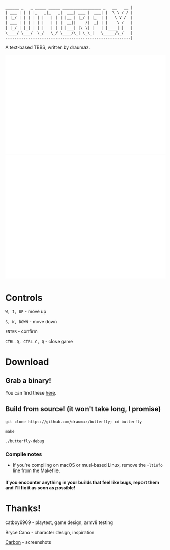 ```
______ _   _ _____ _____ _________________ _   __   __ |
| ___ | | | |_   _|_   _|  ___| ___ |  ___| |  \ \ / / |
| |_/ | | | | | |   | | | |__ | |_/ | |_  | |   \ V /  |            
| ___ | | | | | |   | | |  __||    /|  _| | |    \ /   |            
| |_/ | |_| | | |   | | | |___| |\ \| |   | |____| |   |            
\____/ \___/  \_/   \_/ \____/\_| \_\_|   \_____/\_/   |
-------------------------------------------------------|
```


A text-based TBBS, written by draumaz.

![Screenie](https://github.com/draumaz/butterfly/raw/main/media/btf-main.svg "Game screen")
![Weapon](https://github.com/draumaz/butterfly/raw/main/media/btf-item.svg "Item screen")

# Controls

```W, I, UP``` - move up

```S, K, DOWN``` - move down

```ENTER``` - confirm

```CTRL-Q, CTRL-C, Q``` - close game

# Download

## Grab a binary!
  You can find these <a href="https://github.com/draumaz/butterfly/releases/latest">here</a>.

## Build from source! (it won't take long, I promise)

```git clone https://github.com/draumaz/butterfly; cd butterfly```

```make```

```./butterfly-debug```

### Compile notes

- If you're compiling on macOS or musl-based Linux, remove the ```-ltinfo``` line from the Makefile.

#### If you encounter anything in your builds that feel like bugs, report them and I'll fix it as soon as possible!

# Thanks!

catboy6969 - playtest, game design, armv8 testing

Bryce Cano - character design, inspiration

<a href="https://carbon.now.sh/">Carbon</a> - screenshots
